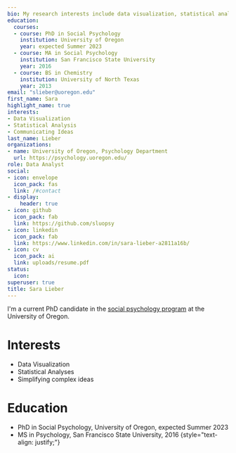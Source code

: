 ```yaml
---
bio: My research interests include data visualization, statistical analysis, and advanced data science topics.
education:
  courses:
  - course: PhD in Social Psychology
    institution: University of Oregon
    year: expected Summer 2023
  - course: MA in Social Psychology
    institution: San Francisco State University
    year: 2016
  - course: BS in Chemistry
    institution: University of North Texas
    year: 2013
email: "slieber@uoregon.edu"
first_name: Sara
highlight_name: true
interests:
- Data Visualization
- Statistical Analysis
- Communicating Ideas
last_name: Lieber
organizations:
- name: University of Oregon, Psychology Department
  url: https://psychology.uoregon.edu/
role: Data Analyst
social:
- icon: envelope
  icon_pack: fas
  link: /#contact
- display:
    header: true
- icon: github
  icon_pack: fab
  link: https://github.com/sluopsy
- icon: linkedin
  icon_pack: fab
  link: https://www.linkedin.com/in/sara-lieber-a2811a16b/
- icon: cv
  icon_pack: ai
  link: uploads/resume.pdf
status:
  icon: 
superuser: true
title: Sara Lieber
---
```


I'm a current PhD candidate in the [social psychology program](https://psychology.uoregon.edu/) at the University of Oregon.

# Interests
* Data Visualization
* Statistical Analyses
* Simplifying complex ideas

# Education
* PhD in Social Psychology, University of Oregon, expected Summer 2023
* MS in Psychology, San Francisco State University, 2016
{style="text-align: justify;"}
